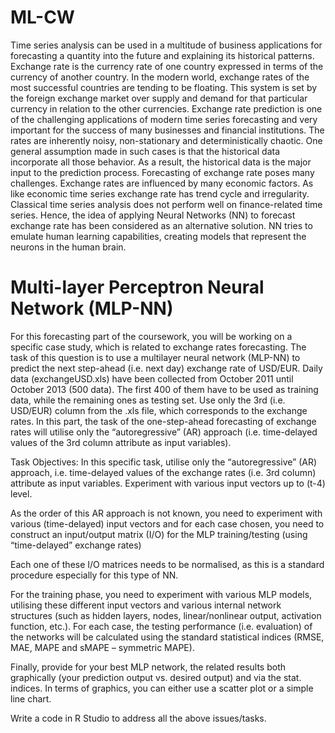 # ML-CW
Time series analysis can be used in a multitude of business applications for forecasting a quantity into the future and explaining its historical patterns. Exchange rate is the currency rate of one country expressed in terms of the currency of another country. In the modern world, exchange rates of the most successful countries are tending to be floating. This system is set by the foreign exchange market over supply and demand for that particular currency in relation to the other currencies. Exchange rate prediction is one of the challenging applications of modern time series forecasting and very important for the success of many businesses and financial institutions. The rates are inherently noisy, non-stationary and deterministically chaotic. One general assumption made in such cases is that the historical data incorporate all those behavior. As a result, the historical data is the major input to the prediction process. Forecasting of exchange rate poses many challenges. Exchange rates are influenced by many economic factors. As like economic time series exchange rate has trend cycle and irregularity. Classical time series analysis does not perform well on finance-related time series. Hence, the idea of applying Neural Networks (NN) to forecast exchange rate has been considered as an alternative solution. NN tries to emulate human learning capabilities, creating models that represent the neurons in the human brain.

# Multi-layer Perceptron Neural Network (MLP-NN)
For this forecasting part of the coursework, you will be working on a specific case study, which is related to exchange rates forecasting. The task of this question is to use a multilayer neural network (MLP-NN) to predict the next step-ahead (i.e. next day) exchange rate of USD/EUR. Daily data (exchangeUSD.xls) have been collected from October 2011 until October 2013 (500 data). The first 400 of them have to be used as training data, while the remaining ones as testing set. Use only the 3rd (i.e. USD/EUR) column from the .xls file, which corresponds to the exchange rates. In this part, the task of the one-step-ahead forecasting of exchange rates will utilise only the “autoregressive” (AR) approach (i.e. time-delayed values of the 3rd column attribute as input variables).

Task Objectives:
In this specific task, utilise only the “autoregressive” (AR) approach, i.e. time-delayed values of the exchange rates (i.e. 3rd column) attribute as input variables. Experiment with various input vectors up to (t-4) level. 

As the order of this AR approach is not known, you need to experiment with various (time-delayed) input vectors and for each case chosen, you need to construct an input/output matrix (I/O) for the MLP training/testing (using “time-delayed” exchange rates)

Each one of these I/O matrices needs to be normalised, as this is a standard procedure especially for this type of NN. 

For the training phase, you need to experiment with various MLP models, utilising these different input vectors and various internal network structures (such as hidden layers, nodes, linear/nonlinear output, activation function, etc.). For each case, the testing performance (i.e. evaluation) of the networks will be calculated using the standard statistical indices (RMSE, MAE, MAPE and sMAPE – symmetric MAPE). 

Finally, provide for your best MLP network, the related results both graphically (your prediction output vs. desired output) and via the stat. indices. In terms of graphics, you can either use a scatter plot or a simple line chart.

Write a code in R Studio to address all the above issues/tasks. 
